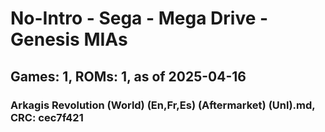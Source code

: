 # No-Intro - Sega - Mega Drive - Genesis MIAs
## Games: 1, ROMs: 1, as of 2025-04-16

### Arkagis Revolution (World) (En,Fr,Es) (Aftermarket) (Unl).md, CRC: cec7f421
